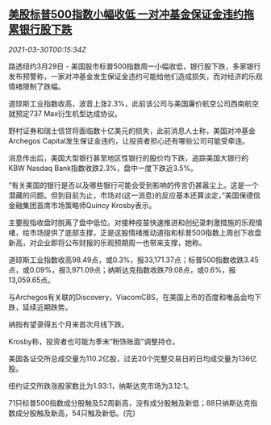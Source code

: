 <!--1617064263000-->
[美股标普500指数小幅收低 一对冲基金保证金违约拖累银行股下跌](https://cn.reuters.com/article/usa-stock-0329-mon-idCNKBS2BM00P)
------

<div><i>2021-03-30T00:15:34Z</i></div><p>路透纽约3月29日 - 美国股市标普500指数周一小幅收低，银行股下跌，多家银行发布预警称，一家对冲基金发生保证金违约可能给他们造成损失，而对经济的乐观情绪限制了跌幅。</p><p>道琼斯工业指数收高，波音上涨2.3%，此前该公司与美国廉价航空公司西南航空就预定737 Max衍生机型达成协议。</p><p>野村证券和瑞士信贷将面临数十亿美元的损失，此前消息人士称，美国对冲基金Archegos Capital发生保证金违约，让投资者担心还有哪些公司可能受牵连。</p><p>消息传出后，美国大型银行甚至地区性银行的股价均下跌，追踪美国大银行的KBW Nasdaq Bank指数收跌2.3%，盘中一度下跌近3.5%。</p><p>“有关美国的银行是否以及哪些银行可能会受到影响的传言仍甚嚣尘上。这是一个潜藏的问题。但到目前为止，市场对(这一消息)的反应基本还算淡定，”美国保德信金融集团首席市场策略师Quincy Krosby表示。</p><p>主要股指收盘时脱离了盘中低位。对接种疫苗快速推进和创纪录刺激措施的乐观情绪，给市场提供了底部支撑，正是这股情绪推动道指和标普500指数上周创下收盘新高，对企业即将公布财报的乐观预期周一也带来支撑，她称。</p><p>道琼斯工业指数收高98.49点，或0.3%，报33,171.37点；标普500指数收跌3.45点，或0.09%，报3,971.09点；纳斯达克指数收跌79.08点，或0.6%，报13,059.65点。</p><p>与Archegos有关联的Discovery，ViacomCBS，在美国上市的百度和唯品会均下跌，延续近期跌势。</p><p>纳指有望录得五个月来首次月线下跌。</p><p>Krosby称，投资者也可能为季末“粉饰账面”调整持仓。</p><p>美国各证交所总成交量为110.2亿股，过去20个完整交易日的日均成交量为136亿股。</p><p>纽约证交所跌涨股家数比为1.93:1，纳斯达克市场为3.12:1。</p><p>71只标普500指数成分股触及52周新高，没有成分股触及新低；88只纳斯达克指数成分股触及新高，54只触及新低。(完)</p>
